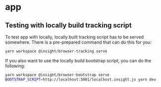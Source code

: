# app

## Testing with locally build tracking script

To test app with locally, locally built tracking script has to be served somewhere. There is a pre-prepared command that can do this for you:

```sh
yarn workspace @insight/browser-tracking serve
```

If you also want to use the locally build bootstrap script, you can do the following:

```sh
yarn workspace @insight/browser-bootstrap serve
BOOTSTRAP_SCRIPT=http://localhost:5001/localhost.insight.js yarn dev
```

